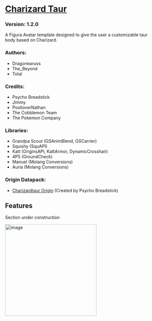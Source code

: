# [Charizard Taur](https://github.com/Taurs-with-Keyboards/FiguraCharizardTaurAvatar)
### Version: 1.2.0
A Figura Avatar template designed to give the user a customizable taur body based on Charizard. 

### Authors:
- Dragonearuss
- The_Beyond
- Total

### Credits:
- Psycho Breadstick
- Jimmy
- PoolloverNathan
- The Cobblemon Team
- The Pokemon Company

### Libraries:
- Grandpa Scout (GSAnimBlend, GSCarrier)
- Squishy (SquAPI)
- Katt (OriginsAPI, KattArmor, DynamicCrosshair)
- 4P5 (GroundCheck)
- Manuel (Molang Conversions)
- Auria (Molang Conversions)

### Origin Datapack:
- [Charizardtaur Origin](https://github.com/PsychoBreadstick/Charizardtaur-Origin) (Created by Psycho Breadstick)

## Features
Section under construction

[<img src="https://img.youtube.com/vi/V23IA58V4Ak/maxresdefault.jpg" alt="image" width="300" height="auto">](https://youtu.be/V23IA58V4Ak)